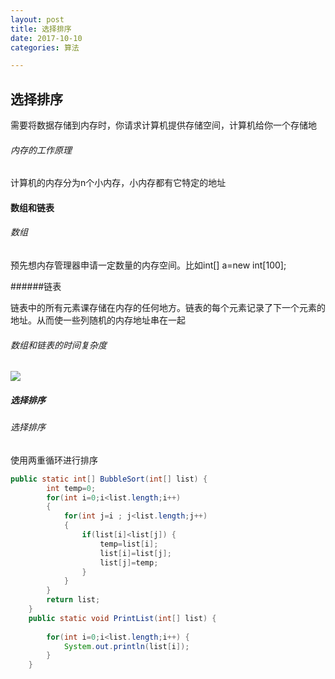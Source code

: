 ```yaml
---
layout: post
title: 选择排序
date: 2017-10-10
categories: 算法

---
```

## 选择排序
需要将数据存储到内存时，你请求计算机提供存储空间，计算机给你一个存储地
###### 内存的工作原理

计算机的内存分为n个小内存，小内存都有它特定的地址
#### 数组和链表
###### 数组

预先想内存管理器申请一定数量的内存空间。比如int[] a=new int[100];

######链表

链表中的所有元素课存储在内存的任何地方。链表的每个元素记录了下一个元素的地址。从而使一些列随机的内存地址串在一起

###### 数组和链表的时间复杂度
![](pic/1.png)

##### 选择排序

###### 选择排序
使用两重循环进行排序
```java
public static int[] BubbleSort(int[] list) {
		int temp=0;
		for(int i=0;i<list.length;i++)
		{
			for(int j=i ; j<list.length;j++)
			{
				if(list[i]<list[j]) {
					temp=list[i];
					list[i]=list[j];
					list[j]=temp;
				}
			}
		}
		return list;
	}
	public static void PrintList(int[] list) {
		
		for(int i=0;i<list.length;i++) {
			System.out.println(list[i]);
		}
	}
```